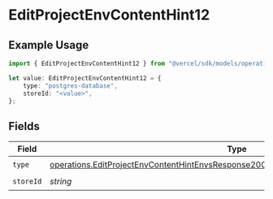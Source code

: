 # EditProjectEnvContentHint12

## Example Usage

```typescript
import { EditProjectEnvContentHint12 } from "@vercel/sdk/models/operations";

let value: EditProjectEnvContentHint12 = {
    type: "postgres-database",
    storeId: "<value>",
};
```

## Fields

| Field                                                                                                                                                                                          | Type                                                                                                                                                                                           | Required                                                                                                                                                                                       | Description                                                                                                                                                                                    |
| ---------------------------------------------------------------------------------------------------------------------------------------------------------------------------------------------- | ---------------------------------------------------------------------------------------------------------------------------------------------------------------------------------------------- | ---------------------------------------------------------------------------------------------------------------------------------------------------------------------------------------------- | ---------------------------------------------------------------------------------------------------------------------------------------------------------------------------------------------- |
| `type`                                                                                                                                                                                         | [operations.EditProjectEnvContentHintEnvsResponse200ApplicationJSONResponseBody112Type](../../models/operations/editprojectenvcontenthintenvsresponse200applicationjsonresponsebody112type.md) | :heavy_check_mark:                                                                                                                                                                             | N/A                                                                                                                                                                                            |
| `storeId`                                                                                                                                                                                      | *string*                                                                                                                                                                                       | :heavy_check_mark:                                                                                                                                                                             | N/A                                                                                                                                                                                            |